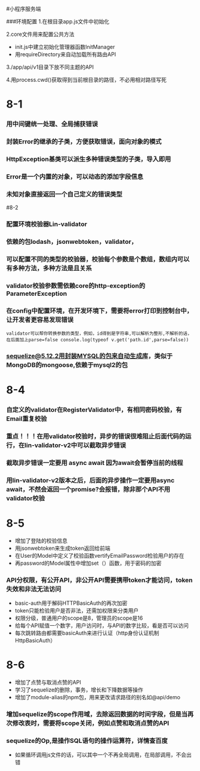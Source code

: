 #小程序服务端

###环境配置
1.在根目录app.js文件中初始化

2.core文件用来配置公共方法
+ init.js中建立初始化管理器函数InitManager
+ 用requireDirectory来自动加载所有路由API

3./app/api/v1目录下放不同主题的API

4.用process.cwd()获取得到当前根目录的路径，不必用相对路径写死

# 8-1
### 用中间键统一处理、全局捕获错误
### 封装Error的继承的子类，方便获取错误，面向对象的模式
### HttpException基类可以派生多种错误类型的子类，导入即用
### Error是一个内置的对象，可以动态的添加字段信息
### 未知对象直接返回一个自己定义的错误类型

#8-2
### 配置环境校验器Lin-validator
### 依赖的包lodash，jsonwebtoken，validator，
### 可以配置不同的类型的校验器，校验每个参数是个数组，数组内可以有多种方法，多种方法是且关系
### validator校验参数需依赖core的http-exception的ParameterException
### 在config中配置环境，在开发环境下，需要将error打印到控制台中，让开发者更容易发现错误

``
validator可以帮你转换参数的类型，例如，id得到是字符串,可以解析为整形,不解析的话，在后面加上parse=false
  console.log(typeof v.get('path.id',parse=false))
``
### sequelize@5.12.2用封装MYSQL的包来自动生成库，类似于MongoDB的mongoose,依赖于mysql2的包

# 8-4
### 自定义的validator在RegisterValidator中，有相同密码校验，有Email重复校验
### 重点！！！在用validator校验时，异步的错误很难阻止后面代码的运行，在lin-validator-v2中可以截取异步错误
### 截取异步错误一定要用 async await 因为await会暂停当前的线程
### 用lin-validator-v2版本之后，后面的异步操作一定要用async await，不然会返回一个promise?会报错，除非那个API不用validator校验

# 8-5
+ 增加了登陆的校验信息
+ 用jsonwebtoken来生成token返回给前端
+ 在User的Model中定义了校验函数vertifyEmailPassword检验用户的存在
+ 再password的Model属性中增加set（）函数，用于密码的加密

### API分权限，有公开API，非公开API需要携带token才能访问，token失效和非法无法访问
+ basic-auth用于解码HTTPBasicAuth的再次加密
+ token只能检验用户是否非法，还需加权限来分类用户
+ 权限分级，普通用户的scope是8，管理员的scope是16
+ 给每个API赋值一个数字，用户访问时，与API的数字比较，看是否可以访问
+ 每次跳转路由都需要basicAuth来进行认证（http身份认证机制HttpBasicAuth）

# 8-6
+ 增加了点赞与取消点赞的API
+ 学习了sequelize的删除，事务，增长和下降数据等操作
+ 增加了module-alias的npm包，用来更改请求路径的别名如@api/demo

### 增加sequelize的scope作用域，去除返回数据的时间字段，但是当再次修改表时，需要将scope关闭，例如点赞和取消点赞的API
### sequelize的Op,是操作SQL语句的操作运算符，详情查百度

+ 如果循环调用js文件的话，可以其中一个不再全局调用，在局部调用，不会出错




